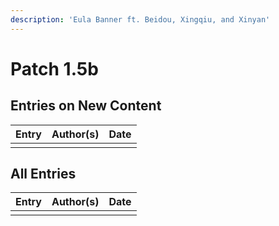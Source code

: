 ```yaml
---
description: 'Eula Banner ft. Beidou, Xingqiu, and Xinyan'
---
```


# Patch 1.5b

## Entries on New Content

| Entry | Author\(s\) | Date |
| :--- | :--- | :--- |
|  |  |  |

## All Entries

| Entry | Author\(s\) | Date |
| :--- | :--- | :--- |
|  |  |  |

